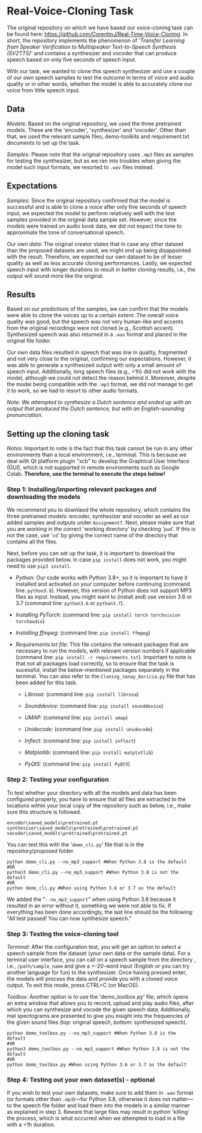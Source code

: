 # Real-Voice-Cloning Task

The original repository on which we have based our voice-cloning task can be found here: https://github.com/CorentinJ/Real-Time-Voice-Cloning. In short, the repository implements the phenomenon of '*Transfer Learning from Speaker Verification to Multispeaker Text-to-Speech Synthesis (SV2TTS)*' and contains a synthesizer and vocoder that can produce speech based on only five seconds of speech input. 

With our task, we wanted to clone this speech synthesizer and use a couple of our own speech samples to test the outcome in terms of voice and audio quality or in other words, whether the model is able to accurately clone our voice from little speech input.

## Data

*Models:* Based on the original repository, we used the three pretrained models. These are the 'encoder', 'synthesizer' and 'vocoder'. Other than that, we used the relevant sample files, demo-toolkits and requirement.txt documents to set up the task. 

*Samples:* Please note that the original repository uses `.mp3` files as samples for testing the synthesizer, but as we ran into troubles when giving the model such input formats, we resorted to `.wav` files instead.

## Expectations

*Samples:* Since the original repository confirmed that the model is successful and is able to clone a voice after only five seconds of speech input, we expected the model to perform relatively well with the test samples provided in the original data sample set. However, since the models were trained on audio book data, we did not expect the tone to approximate the tone of conversational speech. 

*Our own data:* The original creator states that in case any other dataset than the proposed datasets are used, we might end up being disappointed with the result. Therefore, we expected our own dataset to be of lesser quality as well as less accurate cloning performances. Lastly, we expected speech input with longer durations to result in better cloning results, i.e., the output will sound more like the original. 

## Results
Based on our predictions of the samples, we can confirm that the models were able to clone the voices up to a certain extent. The overall voice quality was good, but the speech was not very human-like and accents from the original recordings were not cloned (e.g., Scottish accent). Synthesized speech was also returned in a `.wav` format and placed in the original file folder. 

Our own data files resulted in speech that was low in quality, fragmented and not very close to the original, confirming our expectations. However, it was able to generate a synthesized output with only a small amount of speech input. Additionally, long speech files (e.g., >1h) did not work with the model, although we could not detect the reason behind it. Moreover, despite the model being compatible with the `.mp3` format, we did not manage to get it to work, so we had to resort to other audio formats. 

*Note: We attempted to synthesize a Dutch sentence and ended up with an output that produced the Dutch sentence, but with an English-sounding pronunciation.*

## Setting up the cloning task

*Notes:* Important to note is the fact that this task cannot be run in any other environments than a local environment, i.e., terminal. This is because we deal with Qt platform plugin "xcb" to develop the Graphical User Interface (GUI), which is not supported in remote environments such as Google Colab. **Therefore, use the terminal to execute the steps below!**

### Step 1: Installing/importing relevant packages and downloading the models

We recommend you to downlaod the whole repository, which contains the three pretrained models: encoder, synthesizer and vocoder as well as our added samples and outputs under `Assignment7`. Next, please make sure that you are working in the correct 'working directory' by checking '`pwd`'. If this is not the case, use '`cd`' by giving the correct name of the directory that contains all the files.

Next, before you can set up the task, it is important to download the packages provided below. In case `pip install` does not work, you might need to use `pip3 install`.

* *Python:* Our code works with Python 3.8+, so it is important to have it installed and activated on your computer before continuing (command line: `python3.8`). However, this version of Python does not support MP3 files as input. Instead, you might want to (install and) use version 3.6 or 3.7 (command line: `python3.6` or `python3.7`).

* *Installing PyTorch:* (command line: `pip install torch torchvision torchaudio`)

* *Installing ffmpeg:* (command line: `pip install ffmpeg`)

* *Requirements.txt file*: This file contains the relevant packages that are necessary to run the models, with relevant version numbers if applicable (command line: `pip install -r requirements.txt`). Important to note is that not all packages load correctly, so to ensure that the task is sucessful, install the below-mentioned packages separately in the terminal. You can also refer to the `Cloning_Janay_Aaricia.py` file that has been added for this task.

  + *Librosa:* (command line: `pip install librosa`)

  + *Sounddevice:* (command line: `pip install sounddevice`)

  + *UMAP:*  (command line: `pip install umap`)

  + *Unidecode:* (command line: `pip install unidecode`)

  + *Inflect:*  (command line: `pip install inflect`)
  
  + *Matplotlib:* (command line: `pip install matplotlib`)
  
  + *PyQt5:* (command line: `pip install PyQt5`)
  

### Step 2: Testing your configuration

To test whether your directory with all the models and data has been configured properly, you have to ensure that all files are extracted to the locations within your local copy of the repository such as below, i.e., make sure this structure is followed.

```{python, python.reticulate=FALSE, eval=FALSE}
encoder\saved_models\pretrained.pt
synthesizer\saved_models\pretrained\pretrained.pt
vocoder\saved_models\pretrained\pretrained.pt
```


You can test this with the '`demo_cli.py`' file that is in the repository/proposed folder.

```{bash, eval=FALSE}
python demo_cli.py --no_mp3_support #When Python 3.8 is the default
#OR
python3 demo_cli.py --no_mp3_support #When Python 3.8 is not the default
#OR
python demo_cli.py #When using Python 3.6 or 3.7 as the default
```
We added the "`--no_mp3_support`" when using Python 3.8 because it resulted in an error without it, something we were not able to fix. If everything has been done accordingly, the last line should be the following: "All test passed! You can now synthesize speech."

### Step 3: Testing the voice-cloning tool

*Terminal:* After the configuration test, you will get an option to select a speech sample from the dataset (your own data or the sample data). For a terminal user interface, you can call on a speech sample from the directory , i.e., `/path/sample_name` and give a +-20-word input (English or you can try another language for fun) to the synthesizer. Once having pressed enter, the models will process the data and provide you with a cloned voice output. To exit this mode, press CTRL+C (on MacOS).

*Toolbox:* Another option is to use the 'demo_toolbox.py' file, which opens an extra window that allows you to record, upload and play audio files, after which you can synthesize and vocode the given speech data. Additionally, mel spectograms are presented to give you insight into the frequencies of the given sound files (top: original speech, bottom: synthesized speech). 
```{bash, eval=FALSE}
python demo_toolbox.py --no_mp3_support #When Python 3.8 is the default
#OR
python3 demo_toolbox.py --no_mp3_support #When Python 3.8 is not the default
#OR
python demo_toolbox.py #When using Python 3.6 or 3.7 as the default
```

### Step 4: Testing out your own dataset(s) - optional

If you wish to test your own datasets, make sure to add them in `.wav` format (or formats other than `.mp3`)—for Python 3.8, otherwise it does not matter—to the speech file folder and load them into the models in a similar manner as explained in step 3. Beware that large files may result in python 'killing' the process, which is what occurred when we attempted to load in a file with a >1h duration.    
